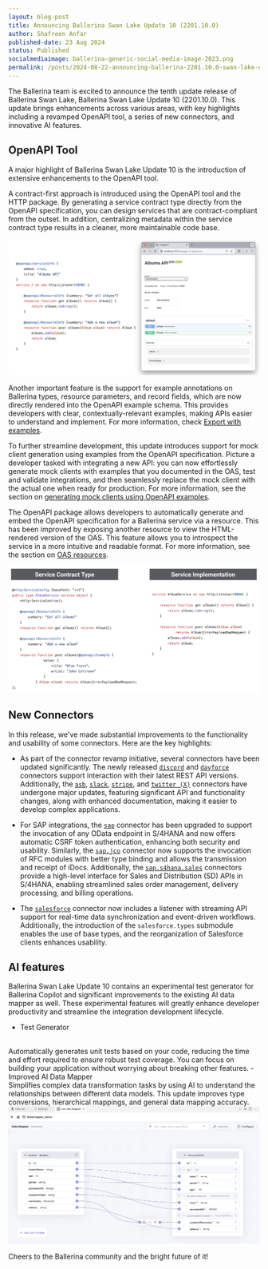 ```yaml
---
layout: blog-post
title: Announcing Ballerina Swan Lake Update 10 (2201.10.0)
author: Shafreen Anfar
published-date: 23 Aug 2024
status: Published
socialmediaimage: ballerina-generic-social-media-image-2023.png
permalink: /posts/2024-08-22-announcing-ballerina-2201.10.0-swan-lake-update-10/
---
```


<style>.cBlogContent p{white-space: break-spaces !important;}</style>

The Ballerina team is excited to announce the tenth update release of Ballerina Swan Lake, Ballerina Swan Lake Update 10 (2201.10.0). This update brings enhancements across various areas, with key highlights including a revamped OpenAPI tool, a series of new connectors, and innovative AI features.

## OpenAPI Tool

A major highlight of Ballerina Swan Lake Update 10 is the introduction of extensive enhancements to the OpenAPI tool.

A contract-first approach is introduced using the OpenAPI tool and the HTTP package. By generating a service contract type directly from the OpenAPI specification, you can design services that are contract-compliant from the outset. In addition, centralizing metadata within the service contract type results in a cleaner, more maintainable code base. 

<img alt="Swagger UI" src="/images/swagger_ui.png">

Another important feature is the support for example annotations on Ballerina types, resource parameters, and record fields, which are now directly rendered into the OpenAPI example schema. This provides developers with clear, contextually-relevant examples, making APIs easier to understand and implement. For more information, check [Export with examples](https://ballerina.io/learn/openapi-tool/#export-with-given-examples-information).

To further streamline development, this update introduces support for mock client generation using examples from the OpenAPI specification. Picture a developer tasked with integrating a new API: you can now effortlessly generate mock clients with examples that you documented in the OAS, test and validate integrations, and then seamlessly replace the mock client with the actual one when ready for production. For more information, see the section on [generating mock clients using OpenAPI examples](https://ballerina.io/learn/openapi-tool/#generate-mock-client-using-included-example-in-oas).

The OpenAPI package allows developers to automatically generate and embed the OpenAPI specification for a Ballerina service via a resource. This has been improved by exposing another resource to view the HTML-rendered version of the OAS. This feature allows you to introspect the service in a more intuitive and readable format. For more information, see the section on [OAS resources](https://ballerina.io/spec/http/#236-openapi-specification-resources).

<img alt="Service contract type" src="/images/service_contract_type.png">

## New Connectors

In this release, we've made substantial improvements to the functionality and usability of some connectors. Here are the key highlights:

- As part of the connector revamp initiative, several connectors have been updated significantly. The newly released [`discord`](https://central.ballerina.io/ballerinax/discord/latest) and [`dayforce`](https://central.ballerina.io/ballerinax/dayforce/latest) connectors support interaction with their latest REST API versions. Additionally, the [`asb`](https://central.ballerina.io/ballerinax/asb/latest), [`slack`](https://central.ballerina.io/ballerinax/slack/latest), [`stripe`](https://central.ballerina.io/ballerinax/stripe/latest), and [`twitter (X)`](https://central.ballerina.io/ballerinax/twitter/latest) connectors have undergone major updates, featuring significant API and functionality changes, along with enhanced documentation, making it easier to develop complex applications.

- For SAP integrations, the [`sap`](https://central.ballerina.io/ballerinax/sap/latest) connector has been upgraded to support the invocation of any OData endpoint in S/4HANA and now offers automatic CSRF token authentication, enhancing both security and usability. Similarly, the [`sap.jco`](https://central.ballerina.io/ballerinax/sap.jco/latest) connector now supports the invocation of RFC modules with better type binding and allows the transmission and receipt of iDocs. Additionally, the [`sap.s4hana.sales`](https://central.ballerina.io/search?q=sap.s4hana.sales&sort=relevance%2CDESC&page=1&m=packages) connectors provide a high-level interface for Sales and Distribution (SD) APIs in S/4HANA, enabling streamlined sales order management, delivery processing, and billing operations.

- The [`salesforce`](https://central.ballerina.io/ballerinax/salesforce/latest) connector now includes a listener with streaming API support for real-time data synchronization and event-driven workflows. Additionally, the introduction of the `salesforce.types` submodule enables the use of base types, and the reorganization of Salesforce clients enhances usability.

## AI features 

Ballerina Swan Lake Update 10 contains an experimental test generator for Ballerina Copilot and significant improvements to the existing AI data mapper as well. These experimental features will greatly enhance developer productivity and streamline the integration development lifecycle.
- Test Generator
<br>
Automatically generates unit tests based on your code, reducing the time and effort required to ensure robust test coverage. You can focus on building your application without worrying about breaking other features.
- Improved AI Data Mapper
<br>
Simplifies complex data transformation tasks by using AI to understand the relationships between different data models. This update improves type conversions, hierarchical mappings, and general data mapping accuracy.

<img alt="AI data mapping" src="/images/ai_data_mapping.jpg">


Cheers to the Ballerina community and the bright future of it!

